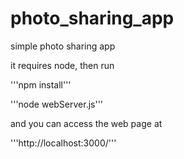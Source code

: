 # photo_sharing_app

simple photo sharing app

it requires node, then run

'''npm install'''

'''node webServer.js'''

and you can access the web page at

'''http://localhost:3000/'''
